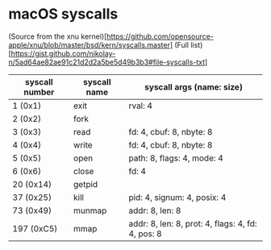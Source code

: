 # macOS syscalls

(Source from the xnu kernel)[https://github.com/opensource-apple/xnu/blob/master/bsd/kern/syscalls.master]
(Full list)[https://gist.github.com/nikolay-n/5ad64ae82ae91c21d2d2a5be5d49b3b3#file-syscalls-txt]

| syscall number | syscall name | syscall args (name: size)      |
|----------------|--------------|--------------------------------|
| 1 (0x1)        | exit         | rval: 4                        |
| 2 (0x2)        | fork         |                                |
| 3 (0x3)        | read         | fd: 4, cbuf: 8, nbyte: 8       |
| 4 (0x4)        | write        | fd: 4, cbuf: 8, nbyte: 8       |
| 5 (0x5)        | open         | path: 8, flags: 4, mode: 4     |
| 6 (0x6)        | close        | fd: 4                          |
| 20 (0x14)      | getpid       |                                |
| 37 (0x25)      | kill         | pid: 4, signum: 4, posix: 4    |
| 73 (0x49)      | munmap       | addr: 8, len: 8                |
| 197 (0xC5)     | mmap         | addr: 8, len: 8, prot: 4, flags: 4, fd: 4, pos: 8 |
